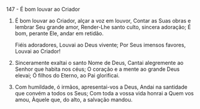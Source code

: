 147 - É bom louvar ao Criador

1. É bom louvar ao Criador, alçar a voz em louvor,
   Contar as Suas obras e lembrar Seu grande amor,
   Render-Lhe santo culto, sincera adoração;
   É bom, perante Ele, andar em retidão.

   Fiéis adoradores,
   Louvai ao Deus vivente;
   Por Seus imensos favores,
   Louvai ao Criador!

2. Sinceramente exaltai o santo Nome de Deus,
   Cantai alegremente ao Senhor que habita nos céus;
   O coração e a mente ao grande Deus elevai;
   Ó filhos do Eterno, ao Pai glorificai.

3. Com humildade, ó irmãos, apresentai-vos a Deus,
   Andai na santidade que convém a todos os Seus;
   Com toda a vossa vida honrai a Quem vos amou,
   Àquele que, do alto, a salvação mandou.
